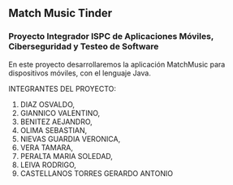 ## Match Music Tinder

### Proyecto Integrador ISPC de Aplicaciones Móviles, Ciberseguridad y Testeo de Software

En este proyecto desarrollaremos la aplicación MatchMusic para dispositivos móviles, con el lenguaje Java.

INTEGRANTES DEL PROYECTO:

1) DIAZ OSVALDO,
2) GIANNICO VALENTINO,
3) BENITEZ AEJANDRO,
4) OLIMA SEBASTIAN,
5) NIEVAS GUARDIA VERONICA,
6) VERA TAMARA,
7) PERALTA MARIA SOLEDAD,
8) LEIVA RODRIGO,
9) CASTELLANOS TORRES GERARDO ANTONIO

